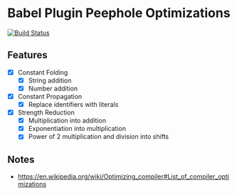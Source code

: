 # Babel Plugin Peephole Optimizations

[![Build Status](https://travis-ci.com/hachibu/babel-plugin-peephole-optimizations.svg?branch=master)](https://travis-ci.com/hachibu/babel-plugin-peephole-optimizations)

## Features

  - [x] Constant Folding
    - [x] String addition
    - [x] Number addition

  - [x] Constant Propagation
    - [x] Replace identifiers with literals

  - [x] Strength Reduction
    - [x] Multiplication into addition
    - [x] Exponentiation into multiplication
    - [x] Power of 2 multiplication and division into shifts

## Notes

  - https://en.wikipedia.org/wiki/Optimizing_compiler#List_of_compiler_optimizations
